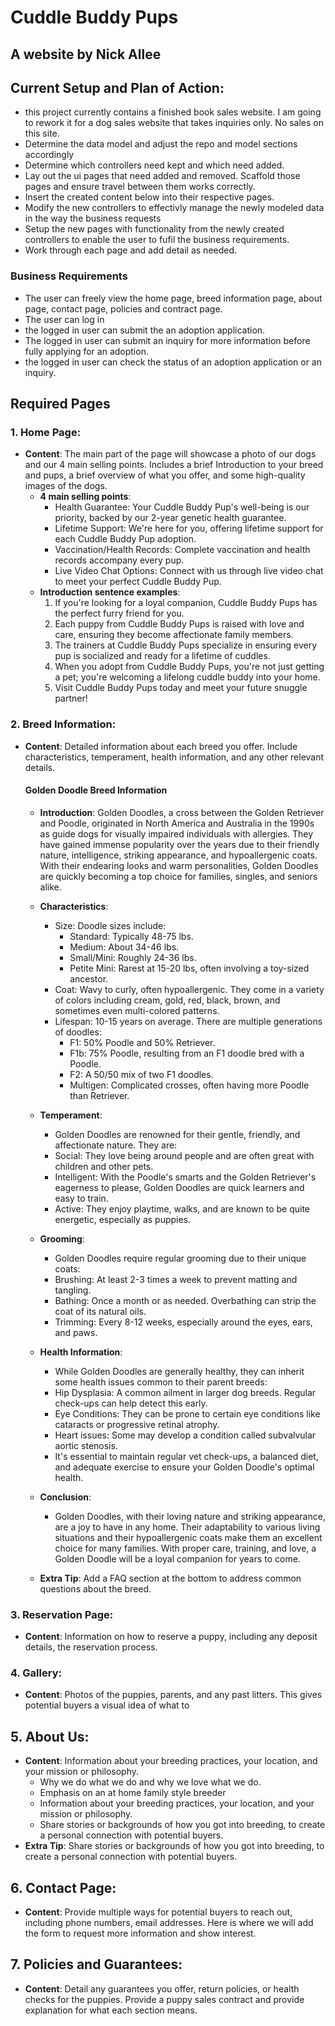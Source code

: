 # Cuddle Buddy Pups
## A website by Nick Allee

## Current Setup and Plan of Action:
-  this project currently contains a finished book sales website. I am going to rework it for a dog sales website that takes inquiries only. No sales on this site.
-  Determine the data model and adjust the repo and model sections accordingly
-  Determine which controllers need kept and which need added.
-  Lay out the ui pages that need added and removed. Scaffold those pages and ensure travel between them works correctly.
-  Insert the created content below into their respective pages.
-  Modify the new controllers to effectivly manage the newly modeled data in the way the business requests
-  Setup the new pages with functionality from the newly created controllers to enable the user to fufil the business requirements.
-  Work through each page and add detail as needed.

### Business Requirements
-  The user can freely view the home page, breed information page, about page, contact page, policies and contract page.
-  The user can log in
-  the logged in user can submit the an adoption application.
-  The logged in user can submit an inquiry for more information before fully applying for an adoption.
-  the logged in user can check the status of an adoption application or an inquiry.

## Required Pages
### 1. Home Page:
* **Content**: The main part of the page will showcase a photo of our dogs and our 4 main selling points. Includes a brief Introduction to your breed and pups, a brief overview of what you offer, and some high-quality images of the dogs.
  * **4 main selling points**:
    * Health Guarantee: Your Cuddle Buddy Pup's well-being is our priority, backed by our 2-year genetic health guarantee.
    * Lifetime Support: We're here for you, offering lifetime support for each Cuddle Buddy Pup adoption.
    * Vaccination/Health Records: Complete vaccination and health records accompany every pup.
    * Live Video Chat Options: Connect with us through live video chat to meet your perfect Cuddle Buddy Pup.
  * **Introduction sentence examples**:
    1. If you're looking for a loyal companion, Cuddle Buddy Pups has the perfect furry friend for you.
    2. Each puppy from Cuddle Buddy Pups is raised with love and care, ensuring they become affectionate family members.
    3. The trainers at Cuddle Buddy Pups specialize in ensuring every pup is socialized and ready for a lifetime of cuddles.
    4. When you adopt from Cuddle Buddy Pups, you're not just getting a pet; you're welcoming a lifelong cuddle buddy into your home.
    5. Visit Cuddle Buddy Pups today and meet your future snuggle partner!

### 2. Breed Information:
* **Content**: Detailed information about each breed you offer. Include characteristics, temperament, health information, and any other relevant details.

  #### Golden Doodle Breed Information
  * **Introduction**:
    Golden Doodles, a cross between the Golden Retriever and Poodle, originated in North America and Australia in the 1990s as guide dogs for visually impaired individuals with allergies. They have gained immense popularity over the years due to their friendly nature, intelligence, striking appearance, and hypoallergenic coats. With their endearing looks and warm personalities, Golden Doodles are quickly becoming a top choice for families, singles, and seniors alike.
  * **Characteristics**:
    * Size: 
      Doodle sizes include:
        * Standard: Typically 48-75 lbs.
        * Medium: About 34-46 lbs.
        * Small/Mini: Roughly 24-36 lbs.
        * Petite Mini: Rarest at 15-20 lbs, often involving a toy-sized ancestor.
    * Coat: Wavy to curly, often hypoallergenic. They come in a variety of colors including cream, gold, red, black, brown, and sometimes even multi-colored patterns.
    * Lifespan: 10-15 years on average.
    There are multiple generations of doodles:
        * F1: 50% Poodle and 50% Retriever.
        * F1b: 75% Poodle, resulting from an F1 doodle bred with a Poodle.
        * F2: A 50/50 mix of two F1 doodles.
        * Multigen: Complicated crosses, often having more Poodle than Retriever.
  * **Temperament**:
    * Golden Doodles are renowned for their gentle, friendly, and affectionate nature. They are:
    * Social: They love being around people and are often great with children and other pets.
    * Intelligent: With the Poodle's smarts and the Golden Retriever's eagerness to please, Golden Doodles are quick learners and easy to train.
    * Active: They enjoy playtime, walks, and are known to be quite energetic, especially as puppies.
  * **Grooming**:
    * Golden Doodles require regular grooming due to their unique coats:
    * Brushing: At least 2-3 times a week to prevent matting and tangling.
    * Bathing: Once a month or as needed. Overbathing can strip the coat of its natural oils.
    * Trimming: Every 8-12 weeks, especially around the eyes, ears, and paws.
  * **Health Information**:
    * While Golden Doodles are generally healthy, they can inherit some health issues common to their parent breeds:
    * Hip Dysplasia: A common ailment in larger dog breeds. Regular check-ups can help detect this early.
    * Eye Conditions: They can be prone to certain eye conditions like cataracts or progressive retinal atrophy.
    * Heart issues: Some may develop a condition called subvalvular aortic stenosis.
    * It's essential to maintain regular vet check-ups, a balanced diet, and adequate exercise to ensure your Golden Doodle's optimal health.
  * **Conclusion**:
    * Golden Doodles, with their loving nature and striking appearance, are a joy to have in any home. Their adaptability to various living situations and their hypoallergenic coats make them an excellent choice for many families. With proper care, training, and love, a Golden Doodle will be a loyal companion for years to come.
    
  * **Extra Tip**: Add a FAQ section at the bottom to address common questions about the breed.

### 3. Reservation Page:
* **Content**: Information on how to reserve a puppy, including any deposit details, the reservation process.

### 4. Gallery:
* **Content**: Photos of the puppies, parents, and any past litters. This gives potential buyers a visual idea of what to

## 5. About Us:
* **Content**: Information about your breeding practices, your location, and your mission or philosophy.
  * Why we do what we do and why we love what we do.
  * Emphasis on an at home family style breeder
  * Information about your breeding practices, your location, and your mission or philosophy. 
  * Share stories or backgrounds of how you got into breeding, to create a personal connection with potential buyers.
* **Extra Tip**: Share stories or backgrounds of how you got into breeding, to create a personal connection with potential buyers.

## 6. Contact Page:
* **Content**: Provide multiple ways for potential buyers to reach out, including phone numbers, email addresses. Here is where we will add the form to request more information and show interest.

## 7. Policies and Guarantees:
* **Content**: Detail any guarantees you offer, return policies, or health checks for the puppies. Provide a puppy sales contract and provide explanation for what each section means.



